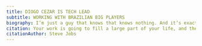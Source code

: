 ```yaml
---
title: DIOGO CEZAR IS TECH LEAD
subtitle: WORKING WITH BRAZILIAN BIG PLAYERS
biography: I’m just a guy that knows that knows nothing. And it’s exactly what makes me moving on. As teacher, talker, developer and technology enthusiastic, I am always searching for new challenges.
citation: Your work is going to fill a large part of your life, and the only way to be truly satisfied is to do what you believe is great work. And the only way to do great work is to love what you do. If you haven’t found it yet, keep looking. Don’t settle. As with all matters of the heart, you’ll know when you find it.
citationAuthor: Steve Jobs
---
```

